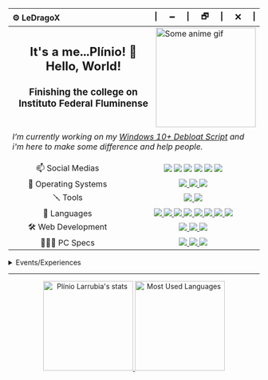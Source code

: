 <div align="center">
  <table>
    <thead>
      <tr >
        <th align="left">⚙️ LeDragoX</th>
        <th align="right">|⠀⠀🗕⠀⠀|⠀⠀🗗⠀⠀|⠀⠀🗙⠀⠀|</th>
      </tr>
    </thead>
    <tbody>
      <tr>
        <td colspan="2">
          <a href="#blank"><img src="https://static.wikia.nocookie.net/jojoban/images/0/0e/Jotarowithstand_arcade.gif/revision/latest/scale-to-width/360?cb=20180213003908" align="right" title="Some anime gif" width="200px" height="auto" alt="Some anime gif"></a>
          <h2 align="center">It's a me...Plínio! 👋 Hello, World!</h2>
          <h3 align="center">Finishing the college on Instituto Federal Fluminense</h3>
          <h1></h1>
          <p>
            <i>I’m currently working on my <a href="https://github.com/LeDragoX/Win-10-Smart-Debloat-Tools">Windows 10+ Debloat Script</a> and i'm here to make some difference and help people.</i>
          </p>
        </td>
      </tr>
      <tr>
        <td align="center">📫 Social Medias</td>
        <td align="center">
          <a href="https://gitlab.com/LeDragoX"><img src="https://img.shields.io/badge/GitLab-330F63?style=flat&logo=gitlab&logoColor=white"></a>
          <a href="https://www.linkedin.com/in/plinio-larrubia"><img src="https://img.shields.io/badge/LinkedIn-blue?style=flat&logo=Linkedin&logoColor=white"></a>
          <a href="mailto:plinio2xd@gmail.com"><img src="https://img.shields.io/badge/-Gmail-c14438?style=flat&logo=Gmail&logoColor=white"></a>
          <a href="https://forum.xda-developers.com/m/ledragox.8006906/"><img src="https://img.shields.io/badge/XDA-Developers-F59812?style=flat&logo=xda-developers&logoColor=white"></a>
          <a href="https://steamcommunity.com/id/ledragox/"><img src="https://img.shields.io/badge/Steam-000000?style=flat&logo=steam&logoColor=white"></a>
          <a href="https://myanimelist.net/profile/LeDragoX"><img src="https://img.shields.io/badge/MyAnimeList-2E51A2?style=flat&logo=myanimelist&logoColor=white"></a>
        </td>
      </tr>
      <tr>
        <td align="center">💾 Operating Systems</td>
        <td align="center">
          <a href="#blank">
            <img src="https://img.shields.io/badge/OS-Windows_10-0078D6?style=flat&logo=microsoft&logoColor=white">
            <img src="https://img.shields.io/badge/OS-Arch_Linux_(WSL)-FFFFFF?style=flat&logo=arch-linux&logoColor=blue">
            <img src="https://img.shields.io/badge/OS-Android_12_(Project_Elixir)-3DDC84?style=flat&logo=android&logoColor=">
          </a>
        </td>
      </tr>
      <tr>
        <td align="center">🪛 Tools</td>
        <td align="center">
          <a href="#blank">
            <img src="https://img.shields.io/badge/IDE-VS_Code-0078D4?style=flat&logo=visual%20studio%20code&logoColor=white">
            <img src="https://img.shields.io/badge/GIMP-5C5543?style=flat&logo=gimp&logoColor=white">
          </a>
        </td>
      </tr>
      <tr>
        <td align="center">🚀 Languages</td>
        <td align="center">
          <a href="#blank">
            <img src="https://img.shields.io/badge/PowerShell-5391FE?style=flat&logo=PowerShell&logoColor=white">
            <img src="https://img.shields.io/badge/Shell_Script-121011?style=flat&logo=linux&logoColor=white">
            <img src="https://img.shields.io/badge/HTML5-E34F26?style=flat&logo=html5&logoColor=white">
            <img src="https://img.shields.io/badge/CSS3-1572B6?style=flat&logo=css3&logoColor=white">
            <img src="https://img.shields.io/badge/JavaScript-F7DF1E?style=flat&logo=javascript&logoColor=black">
            <img src="https://img.shields.io/badge/TypeScript-007ACC?style=flat&logo=typescript&logoColor=white">
            <img src="https://img.shields.io/badge/Python-3776AB?style=flat&logo=python&logoColor=FFD343">
            <img src="https://img.shields.io/badge/Ruby-CC342D?style=flat&logo=ruby&logoColor=white">
          </a>
        </td>
      </tr>
      <tr>
        <td align="center">🛠️ Web Development</td>
        <td align="center">
          <a href="#blank">
            <img src="https://img.shields.io/badge/Rails-%23CC0000.svg?style=flat&logo=ruby-on-rails&logoColor=white">
            <img src="https://img.shields.io/badge/Node_JS-339933?style=flat&logo=nodedotjs&logoColor=white">
            <img src="https://img.shields.io/badge/Insomnia-5849be?style=flat&logo=Insomnia&logoColor=white">
          </a>
        </td>
      </tr>
      <tr>
        <td align="center">👨🏻‍💻 PC Specs</td>
        <td align="center">
          <a href="#blank">
            <img src="https://img.shields.io/badge/AMD-Ryzen_5_1600_(AE)_+_A320M_K-ED1C24?style=flat&logo=amd&logoColor=white">
            <img src="https://img.shields.io/badge/Corsair-16GB_RAM_@2666Mhz-993399?style=flat&logo=corsair&logoColor=white">
            <img src="https://img.shields.io/badge/NVIDIA-GTX1060_6GB-76B900?style=flat&logo=nvidia&logoColor=white">
          </a>
        </td>
      </tr>
  </tbody>
</table>
</div>

<details>
  <summary>Events/Experiences</summary>

<h3>2021</h3>

<ul>
  <li>Learned Ruby v3 / Rails v6 / TDD / Following Conventions / Linting / Pair Programming / Daily Meeting thanks to <a href="https://treinadev.com.br/" target="_blank"><img src="https://treinadev.com.br/assets/favicon/favicon-a661a9ff4b3971bdf8624c6356c4eafcad2132334c14fb6fa8d1de80d1a592ab.ico" width="25px" style="vertical-align: middle;" /> TreinaDev</a></li>
</ul>

</details>

<hr>

<div align="center">
  <a href="#blank">
    <img src="https://github-readme-stats.vercel.app/api?username=ledragox&hide_title&show_icons=true&theme=chartreuse-dark&include_all_commits=true&count_private=true" height="180px" title="Shrek is love 💚" alt="Plínio Larrubia's stats" />
    <img src="https://github-readme-stats.vercel.app/api/top-langs/?username=ledragox&layout=compact&theme=chartreuse-dark&langs_count=8&hide=jupyter%20notebook,java" height="180px" title="Shrek is life 🧬" alt="Most Used Languages" />
  </a>
</div>

<!--
**LeDragoX/LeDragoX** is a ✨ _special_ ✨ repository because its `README.md` (this file) appears on your GitHub profile.

Here are some ideas to get you started:

- 🔭 I’m currently working on ...
- 🌱 I’m currently learning ...
- 👯 I’m looking to collaborate on ...
- 🤔 I’m looking for help with ...
- 💬 Ask me about ...
- 📫 How to reach me: ...
- 😄 Pronouns: ...
- ⚡ Fun fact: ...
-->
